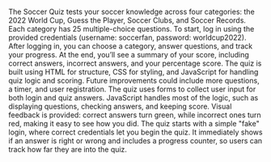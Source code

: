 The Soccer Quiz tests your soccer knowledge across four categories: the 2022 World Cup, Guess the Player, Soccer Clubs, and Soccer Records. Each category has 25 multiple-choice questions. To start, log in using the provided credentials (username: soccerfan, password: worldcup2022). After logging in, you can choose a category, answer questions, and track your progress. At the end, you’ll see a summary of your score, including correct answers, incorrect answers, and your percentage score. The quiz is built using HTML for structure, CSS for styling, and JavaScript for handling quiz logic and scoring. Future improvements could include more questions, a timer, and user registration. 
The quiz uses forms to collect user input for both login and quiz answers. JavaScript handles most of the logic, such as displaying questions, checking answers, and keeping score. Visual feedback is provided: correct answers turn green, while incorrect ones turn red, making it easy to see how you did. The quiz starts with a simple "fake" login, where correct credentials let you begin the quiz. It immediately shows if an answer is right or wrong and includes a progress counter, so users can track how far they are into the quiz.
